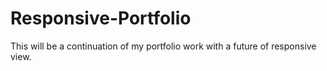 # Responsive-Portfolio
This will be a continuation of my portfolio work with a future of responsive view.

